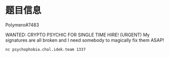# 题目信息

Polymero#7483

WANTED: CRYPTO PSYCHIC FOR SINGLE TIME HIRE! (URGENT) My signatures are all broken and I need somebody to magically fix them ASAP!

`nc psychophobia.chal.idek.team 1337`


